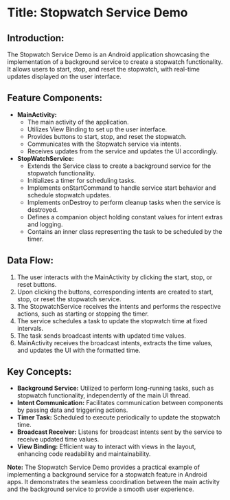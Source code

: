 <h1>Title: Stopwatch Service Demo</h1>

<h2>Introduction:</h2>
<p>The Stopwatch Service Demo is an Android application showcasing the implementation of a background service to create a stopwatch functionality. It allows users to start, stop, and reset the stopwatch, with real-time updates displayed on the user interface.</p>

<h2>Feature Components:</h2>
<ul>
  <li><strong>MainActivity:</strong>
    <ul>
      <li>The main activity of the application.</li>
      <li>Utilizes View Binding to set up the user interface.</li>
      <li>Provides buttons to start, stop, and reset the stopwatch.</li>
      <li>Communicates with the Stopwatch service via intents.</li>
      <li>Receives updates from the service and updates the UI accordingly.</li>
    </ul>
  </li>
  <li><strong>StopWatchService:</strong>
    <ul>
      <li>Extends the Service class to create a background service for the stopwatch functionality.</li>
      <li>Initializes a timer for scheduling tasks.</li>
      <li>Implements onStartCommand to handle service start behavior and schedule stopwatch updates.</li>
      <li>Implements onDestroy to perform cleanup tasks when the service is destroyed.</li>
      <li>Defines a companion object holding constant values for intent extras and logging.</li>
      <li>Contains an inner class representing the task to be scheduled by the timer.</li>
    </ul>
  </li>
</ul>

<h2>Data Flow:</h2>
<ol>
  <li>The user interacts with the MainActivity by clicking the start, stop, or reset buttons.</li>
  <li>Upon clicking the buttons, corresponding intents are created to start, stop, or reset the stopwatch service.</li>
  <li>The StopwatchService receives the intents and performs the respective actions, such as starting or stopping the timer.</li>
  <li>The service schedules a task to update the stopwatch time at fixed intervals.</li>
  <li>The task sends broadcast intents with updated time values.</li>
  <li>MainActivity receives the broadcast intents, extracts the time values, and updates the UI with the formatted time.</li>
</ol>

<h2>Key Concepts:</h2>
<ul>
  <li><strong>Background Service:</strong> Utilized to perform long-running tasks, such as stopwatch functionality, independently of the main UI thread.</li>
  <li><strong>Intent Communication:</strong> Facilitates communication between components by passing data and triggering actions.</li>
  <li><strong>Timer Task:</strong> Scheduled to execute periodically to update the stopwatch time.</li>
  <li><strong>Broadcast Receiver:</strong> Listens for broadcast intents sent by the service to receive updated time values.</li>
  <li><strong>View Binding:</strong> Efficient way to interact with views in the layout, enhancing code readability and maintainability.</li>
</ul>

<p><strong>Note:</strong> The Stopwatch Service Demo provides a practical example of implementing a background service for a stopwatch feature in Android apps. It demonstrates the seamless coordination between the main activity and the background service to provide a smooth user experience.</p>
